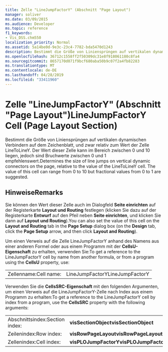 ```yaml
---
title: Zelle "LineJumpFactorY" (Abschnitt "Page Layout")
manager: soliver
ms.date: 03/09/2015
ms.audience: Developer
ms.topic: reference
f1_keywords:
- Vis_DSS.chm550
localization_priority: Normal
ms.assetid: 5a14be0d-9e3c-23c4-7782-bda5470d1243
description: Bestimmt die Größe von Liniensprüngen auf vertikalen dynamischen Verbindern auf dem Zeichenblatt, und zwar relativ zum Wert der Zelle LineToLineY. Der Wert dieser Zelle kann im Bereich zwischen 0 und 10 liegen, jedoch sind Bruchwerte zwischen 0 und 1 empfehlenswert.
ms.openlocfilehash: 36712c1558ff2f50309dc31e8f918061180c8fa4
ms.sourcegitcommit: 8657170d071f9bcf680aba50b9c07f2a4fb82283
ms.translationtype: MT
ms.contentlocale: de-DE
ms.lasthandoff: 04/28/2019
ms.locfileid: "33411960"
---
```

# <a name="linejumpfactory-cell-page-layout-section"></a><span data-ttu-id="d00cb-104">Zelle "LineJumpFactorY" (Abschnitt "Page Layout")</span><span class="sxs-lookup"><span data-stu-id="d00cb-104">LineJumpFactorY Cell (Page Layout Section)</span></span>

<span data-ttu-id="d00cb-p102">Bestimmt die Größe von Liniensprüngen auf vertikalen dynamischen Verbindern auf dem Zeichenblatt, und zwar relativ zum Wert der Zelle LineToLineY. Der Wert dieser Zelle kann im Bereich zwischen 0 und 10 liegen, jedoch sind Bruchwerte zwischen 0 und 1 empfehlenswert.</span><span class="sxs-lookup"><span data-stu-id="d00cb-p102">Determines the size of line jumps on vertical dynamic connectors on the page, relative to the value of the LineToLineY cell. The value of this cell can range from 0 to 10 but fractional values from 0 to 1 are suggested.</span></span>
  
## <a name="remarks"></a><span data-ttu-id="d00cb-107">Hinweise</span><span class="sxs-lookup"><span data-stu-id="d00cb-107">Remarks</span></span>

<span data-ttu-id="d00cb-108">Sie können den Wert dieser Zelle auch im Dialogfeld **Seite einrichten** auf der Registerkarte **Layout und Routing** festlegen (klicken Sie dazu auf der Registerkarte **Entwurf** auf den Pfeil neben **Seite einrichten**, und klicken Sie dann auf **Layout und Routing**).</span><span class="sxs-lookup"><span data-stu-id="d00cb-108">You can also set the value of this cell on the **Layout and Routing** tab in the **Page Setup** dialog box (on the **Design** tab, click the **Page Setup** arrow, and then click **Layout and Routing**).</span></span>
  
<span data-ttu-id="d00cb-109">Um einen Verweis auf die Zelle LineJumpFactorY anhand des Namens aus einer anderen Formel oder aus einem Programm mit der **CellsU-Eigenschaft** zu erhalten, verwenden Sie:</span><span class="sxs-lookup"><span data-stu-id="d00cb-109">To get a reference to the LineJumpFactorY cell by name from another formula, or from a program using the **CellsU** property, use:</span></span> 
  
|||
|:-----|:-----|
|<span data-ttu-id="d00cb-110">Zellenname:</span><span class="sxs-lookup"><span data-stu-id="d00cb-110">Cell name:</span></span>  <br/> |<span data-ttu-id="d00cb-111">LineJumpFactorY</span><span class="sxs-lookup"><span data-stu-id="d00cb-111">LineJumpFactorY</span></span>  <br/> |
   
<span data-ttu-id="d00cb-112">Verwenden Sie die **CellsSRC-Eigenschaft** mit den folgenden Argumenten, um einen Verweis auf die LineJumpFactorY-Zelle nach Index aus einem Programm zu erhalten:</span><span class="sxs-lookup"><span data-stu-id="d00cb-112">To get a reference to the LineJumpFactorY cell by index from a program, use the **CellsSRC** property with the following arguments:</span></span> 
  
|||
|:-----|:-----|
|<span data-ttu-id="d00cb-113">Abschnittsindex:</span><span class="sxs-lookup"><span data-stu-id="d00cb-113">Section index:</span></span>  <br/> |<span data-ttu-id="d00cb-114">**visSectionObject**</span><span class="sxs-lookup"><span data-stu-id="d00cb-114">**visSectionObject**</span></span> <br/> |
|<span data-ttu-id="d00cb-115">Zeilenindex:</span><span class="sxs-lookup"><span data-stu-id="d00cb-115">Row index:</span></span>  <br/> |<span data-ttu-id="d00cb-116">**visRowPageLayout**</span><span class="sxs-lookup"><span data-stu-id="d00cb-116">**visRowPageLayout**</span></span> <br/> |
|<span data-ttu-id="d00cb-117">Zellenindex:</span><span class="sxs-lookup"><span data-stu-id="d00cb-117">Cell index:</span></span>  <br/> |<span data-ttu-id="d00cb-118">**visPLOJumpFactorY**</span><span class="sxs-lookup"><span data-stu-id="d00cb-118">**visPLOJumpFactorY**</span></span> <br/> |
   

